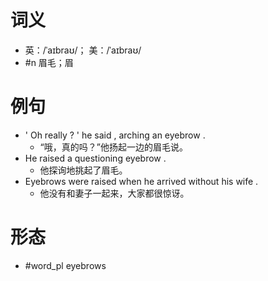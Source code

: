# 词义
- 英：/ˈaɪbraʊ/； 美：/ˈaɪbraʊ/
- #n 眉毛；眉
# 例句
- ' Oh really ? ' he said , arching an eyebrow .
	- “哦，真的吗？”他扬起一边的眉毛说。
- He raised a questioning eyebrow .
	- 他探询地挑起了眉毛。
- Eyebrows were raised when he arrived without his wife .
	- 他没有和妻子一起来，大家都很惊讶。
# 形态
- #word_pl eyebrows
